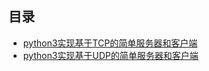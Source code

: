 ## 目录
- [python3实现基于TCP的简单服务器和客户端](./python3实现基于TCP的简单服务器和客户端.md)
- [python3实现基于UDP的简单服务器和客户端](./python3实现基于UDP的简单服务器和客户端.md)
